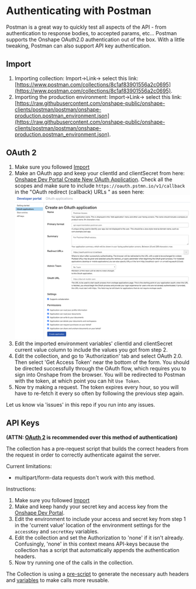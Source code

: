 # Authenticating with Postman

Postman is a great way to quickly test all aspects of the API - from authentication to response bodies,
to accepted params, etc... Postman supports the Onshape OAuth2.0 authentication out of the box. 
With a little tweaking, Postman can also support API key authentication.

## Import
 
1. Importing collection: Import->Link-> select this link: [https://www.postman.com/collections/8c1af83901556a2c0695](https://www.postman.com/collections/8c1af83901556a2c0695).
1. Importing the production environment: Import->Link-> select this link:[https://raw.githubusercontent.com/onshape-public/onshape-clients/postman/postman/onshape-production.postman_environment.json](https://raw.githubusercontent.com/onshape-public/onshape-clients/postman/postman/onshape-production.postman_environment.json).

## OAuth 2

1. Make sure you followed [Import](#import)
1. Make an OAuth app and keep your clientId and clientSecret from here: [Onshape Dev Portal Create New OAuth Application](https://dev-portal.onshape.com/oauthApps/createNew). Check all the scopes and make sure to include `https://oauth.pstmn.io/v1/callback` in the "OAuth redirect (callback) URLs
" as seen here: ![oauth create](./postman_oauth_create.png)
1. Edit the imported environment variables' clientId and clientSecret current value column to include the values you got from step 2. 
1. Edit the collection, and go to 'Authorization' tab and select OAuth 2.0. Then select 'Get Access Token' near the bottom of the form. You should be directed successfully through the OAuth flow, which requires you to sign into Onshape from the browser. You will be redirected to Postman with the token, at which point you can hit `Use Token`.
1. Now try making a request. The token expires every hour, so you will have to re-fetch it every so often by following the previous step again.

Let us know via 'issues' in this repo if you run into any issues.

## API Keys

**(ATTN: [OAuth 2](#oauth-2) is recommended over this method of authentication)**

The collection has a pre-request script that builds the correct headers from the request in order to correctly authenticate against the server. 

Current limitations:
* multipart/form-data requests don't work with this method.

Instructions:

1. Make sure you followed [Import](#import)
1. Make and keep handy your secret key and access key from the [Onshape Dev Portal](https://dev-portal.onshape.com/keys/createkey).
1. Edit the environment to include your access and secret key from step 1 in the 'current value' location of the environment settings for the `accessKey` and `secretKey` variables.
1. Edit the collection and set the Authorization to 'none' if it isn't already. Confusingly, 'none' in this context means API-keys because the collection has a script that automatically appends the authentication headers.
1. Now try running one of the calls in the collection. 

The Collection is using a [pre-script](https://learning.postman.com/docs/postman/scripts/pre-request-scripts/) 
to generate the necessary auth headers and [variables](https://learning.postman.com/docs/postman/variables-and-environments/variables/) 
to make calls more reusable. 
